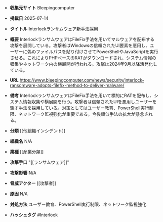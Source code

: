 - **収集元サイト**
Bleepingcomputer

- **掲載日**
2025-07-14

- **タイトル**
Interlockランサムウェア新手法採用

- **概要**
InterlockランサムウェアはFileFix手法を用いてマルウェアを配布する攻撃を展開している。攻撃者はWindowsの信頼されたUI要素を悪用し、ユーザーに偽のファイルパスを貼り付けさせてPowerShellやJavaScriptを実行させる。これによりPHPベースのRATがダウンロードされ、システム情報の収集やネットワーク内の横展開が行われる。攻撃は2024年9月以降活発化している。

- **URL**
https://www.bleepingcomputer.com/news/security/interlock-ransomware-adopts-filefix-method-to-deliver-malware/

- **備考**
InterlockランサムウェアはFileFix手法を用いて標的にRATを配布し、システム情報収集や横展開を行う。攻撃者は信頼されたUIを悪用しユーザーを騙す手法を採用している。対策としてはユーザー教育、PowerShell実行制限、ネットワーク監視強化が重要である。今後類似手法の拡大が懸念される。

- **分類**
[[他組織インシデント]]

- **組織名**
N/A

- **業種**
[[産業分類]]

- **攻撃手口**
"[[ランサムウェア]]"

- **攻撃影響**
N/A

- **脅威アクター**
[[攻撃者]]

- **原因**
N/A

- **対処方法**
ユーザー教育、PowerShell実行制限、ネットワーク監視強化

- **ハッシュタグ**
#Interlock
